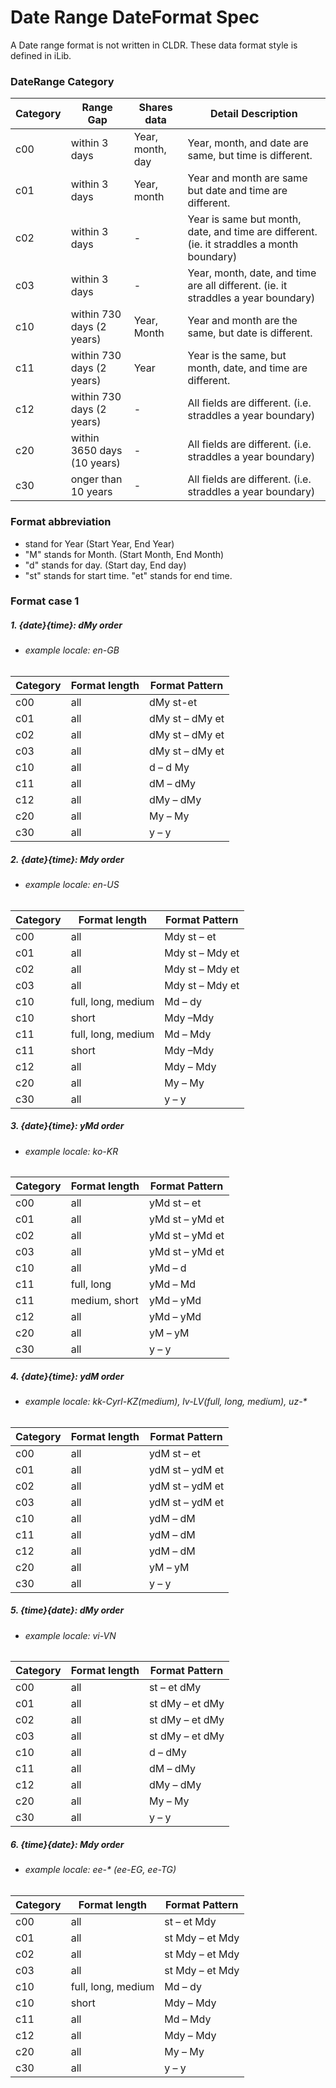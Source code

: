 # Date Range DateFormat Spec

A Date range format is not written in CLDR. These data format style is defined in iLib. 


### DateRange Category

Category | Range Gap | Shares data | Detail Description | 
--- | --- | --- | --- |
c00 | within 3 days	 | Year, month, day | Year, month, and date are same, but time is different.  | 
c01 | within 3 days	 | Year, month | Year and month are same but date and time are different. 
c02 | within 3 days	 | - | Year is same but month, date, and time are different. (ie. it straddles a month boundary) | 
c03 | within 3 days	 | - | 	Year, month, date, and time are all different. (ie. it straddles a year boundary)| 
c10 | within 730 days (2 years)	 | Year, Month | 	Year and month are the same, but date is different. | 
c11 | within 730 days (2 years) | Year | Year is the same, but month, date, and time are different. |
c12 | within 730 days (2 years) | - | 	All fields are different. (i.e. straddles a year boundary) |
c20 | within 3650 days (10 years) | - | All fields are different. (i.e. straddles a year boundary) | 
c30 | onger than 10 years | - | 	All fields are different. (i.e. straddles a year boundary) |


### Format abbreviation

*  stand for Year (Start Year, End Year)
*  "M" stands for Month. (Start Month, End Month)
*  "d" stands for day. (Start day, End day)
*  "st" stands for start time. "et" stands for end time.

### Format case 1

##### 1. {date}{time}:  dMy order
* ###### example locale: en-GB

Category | Format length | Format Pattern | 
--- | --- | --- | 
c00 | all | dMy st-et 
c01 | all	 | dMy st – dMy et
c02 | all	 |  dMy st – dMy et
c03 | all	 |  	dMy st – dMy et
c10 | all	 | d – d My
c11 | all |	dM – dMy
c12 | all | dMy – dMy
c20 | all | My – My
c30 | all | y – y

##### 2. {date}{time}:  Mdy order
* ###### example locale: en-US

Category | Format length | Format Pattern | 
--- | --- | --- | 
c00 | all | Mdy st – et
c01 | all	 | Mdy st – Mdy et
c02 | all	 |  Mdy st – Mdy et
c03 | all	 |  Mdy st – Mdy et
c10 | full, long, medium	 | Md – dy
c10 | short	 | Mdy –Mdy 
c11 | full, long, medium |Md – Mdy
c11 | short	 | Mdy –Mdy 
c12 | all |	Mdy – Mdy
c20 | all | My – My
c30 | all | y – y

##### 3. {date}{time}:  yMd order
* ###### example locale: ko-KR
Category | Format length | Format Pattern | 
--- | --- | --- | 
c00 | all | yMd st – et
c01 | all	 | yMd st – yMd et
c02 | all	 | yMd st – yMd et
c03 | all	 | yMd st – yMd et
c10 | all | yMd – d
c11 | full, long |yMd – Md
c11 | medium, short	 | yMd – yMd
c12 | all |	yMd – yMd
c20 | all |yM – yM
c30 | all | y – y

##### 4. {date}{time}:  ydM order 
* ###### example locale: kk-Cyrl-KZ(medium), lv-LV(full, long, medium), uz-* 
Category | Format length | Format Pattern | 
--- | --- | --- | 
c00 | all | ydM st – et
c01 | all	 | ydM st – ydM et
c02 | all	 | ydM st – ydM et
c03 | all	 | ydM st – ydM et
c10 | all | ydM – dM
c11 | all |ydM – dM
c12 | all |	ydM – dM
c20 | all |yM – yM
c30 | all | y – y


##### 5. {time}{date}:  dMy  order
* ###### example locale: vi-VN

Category | Format length | Format Pattern | 
--- | --- | --- | 
c00 | all | st – et dMy
c01 | all	 | 	st dMy – et dMy
c02 | all	 | 	st dMy – et dMy
c03 | all	 | 	st dMy – et dMy
c10 | all | d – dMy
c11 | all |dM – dMy
c12 | all |dMy – dMy
c20 | all |My – My
c30 | all |y – y


##### 6. {time}{date}:  Mdy  order
* ###### example locale: ee-* (ee-EG, ee-TG)

Category | Format length | Format Pattern | 
--- | --- | --- | 
c00 | all | st – et Mdy
c01 | all	 | st Mdy – et Mdy
c02 | all	 | st Mdy – et Mdy
c03 | all	 | st Mdy – et Mdy
c10 | full, long, medium | Md – dy
c10 | short | Mdy – Mdy
c11 | all |Md – Mdy
c12 | all |	Mdy – Mdy
c20 | all |	My – My
c30 | all |y – y

